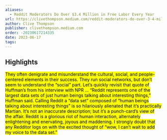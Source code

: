 ```yaml
---
aliases:
  - Reddit Moderators Do Over $3.4 Million in Free Labor Every Year
url: https://clivethompson.medium.com/reddit-moderators-do-over-3-4-million-in-free-labor-every-year-d3571235c32c
author: Clive Thompson
publisher: clivethompson.medium.com
order: -20230617214335
date: 2023-06-17
tags:
---
```


## Highlights
<mark>They often denigrate and misunderstand the cultural, social, and people-centered elements in their success. They run social networks, but don’t seem to understand the “social” part. Let’s quickly revisit that quote of Huffman’s from his interview with NPR … “Reddit represents one of the largest data sets of just human beings talking about interesting things,” Huffman said. Calling Reddit a “data set” composed of “human beings talking about interesting things” is so hilariously alienated that it’s practically Martian. It’s not an inaccurate description; but it’s a punch-card’s view of the affair. Reddit is a glorious riot of human interaction, alternately enlightening and enervating, joyous and maddening. I strongly doubt that any Redditor logs on with the excited thought of “wow, I can’t wait to add my voice to the data set.”</mark>